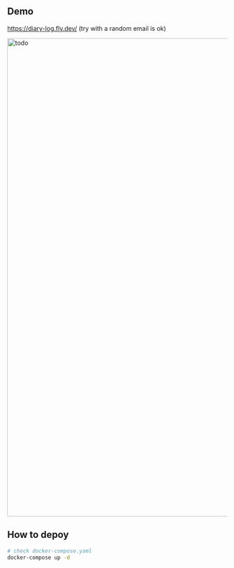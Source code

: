 
## Demo

https://diary-log.fly.dev/ (try with a random email is ok)

<img width="1094" alt="todo" src="https://github.com/user-attachments/assets/bd5cae57-5f82-4cf1-9f50-c45073364075">

## How to depoy

```sh
# check docker-compose.yaml
docker-compose up -d
```
